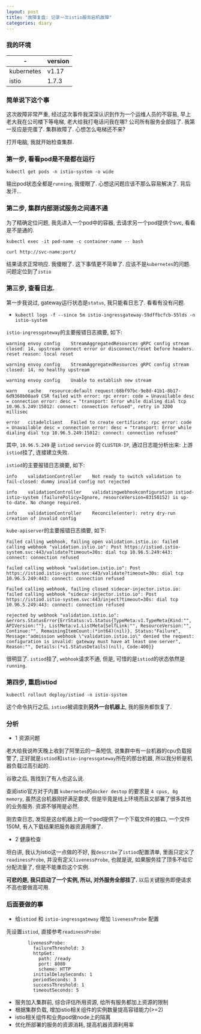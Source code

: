 ```yaml
---
layout: post
title: "故障复盘: 记录一次istio服务宕机故障"
categories: diary
---
```


### 我的环境

|-|version|
|-|-|
|kubernetes|v1.17|
|istio|1.7.3|

### 简单说下这个事

这次故障非常严重, 经过这次事件我深深认识到作为一个运维人员的不容易, 早上老大我在公司楼下等电梯, 老大给我打电话问我在哪? 公司所有服务全部挂了. 我第一反应是完蛋了. 集群故障了. 心想怎么电梯还不来?

打开电脑, 我就开始检查集群. 

### 第一步, 看看pod是不是都在运行

```
kubectl get pods -n istio-system -o wide
```

输出pod状态全都是`running`, 我傻眼了. 心想这问题应该不那么容易解决了. 背后发汗...

### 第二步, 集群内部测试服务之间通不通

为了精确定位问题, 我先进入一个pod中的容器, 去请求另一个pod提供个svc, 看看是不是通的. 

```
kubectl exec -it pod-name -c container-name -- bash

curl http://svc-name:port/
```

结果请求正常响应. 我傻眼了. 这下事情更不简单了. 应该不是`kubernetes`的问题. 问题定位到了`istio`

### 第三步, 查看日志.

第一步我说过, gateway运行状态是`status`, 我只能看日志了. 看看有没有问题.

- `kubectl logs -f --since 5m istio-ingressgateway-59dffbcfcb-55lds -n istio-system`

`istio-ingressgateway`的主要报错日志摘要, 如下:

```
warning	envoy config	StreamAggregatedResources gRPC config stream closed: 14, upstream connect error or disconnect/reset before headers. reset reason: local reset

warning	envoy config	StreamAggregatedResources gRPC config stream closed: 14, no healthy upstream

warning	envoy config	Unable to establish new stream

warn	cache	resource:default request:68bf97bc-9e8d-41b1-8b17-6d9368b00aa9 CSR failed with error: rpc error: code = Unavailable desc = connection error: desc = "transport: Error while dialing dial tcp 10.96.5.249:15012: connect: connection refused", retry in 3200 millisec

error	citadelclient	Failed to create certificate: rpc error: code = Unavailable desc = connection error: desc = "transport: Error while dialing dial tcp 10.96.5.249:15012: connect: connection refused"
```

其中, `10.96.5.249` 是 `istiod` `service` 的 `CLUSTER-IP`, 通过日志能分析出来: 上游`istiod`挂了, 连接建立失败.


`istiod`的主要报错日志摘要, 如下:

```
info	validationController	Not ready to switch validation to fail-closed: dummy invalid config not rejected

info	validationController	validatingwebhookconfiguration istiod-istio-system (failurePolicy=Ignore, resourceVersion=83150152) is up-to-date. No change required.

info	validationController	Reconcile(enter): retry dry-run creation of invalid config
```

`kube-apiserver`的主要报错日志摘要, 如下:

```
Failed calling webhook, failing open validation.istio.io: failed calling webhook "validation.istio.io": Post https://istiod.istio-system.svc:443/validate?timeout=30s: dial tcp 10.96.5.249:443: connect: connection refused

failed calling webhook "validation.istio.io": Post https://istiod.istio-system.svc:443/validate?timeout=30s: dial tcp 10.96.5.249:443: connect: connection refused

Failed calling webhook, failing closed sidecar-injector.istio.io: failed calling webhook "sidecar-injector.istio.io": Post https://istiod.istio-system.svc:443/inject?timeout=30s: dial tcp 10.96.5.249:443: connect: connection refused

rejected by webhook "validation.istio.io": &errors.StatusError{ErrStatus:v1.Status{TypeMeta:v1.TypeMeta{Kind:"", APIVersion:""}, ListMeta:v1.ListMeta{SelfLink:"", ResourceVersion:"", Continue:"", RemainingItemCount:(*int64)(nil)}, Status:"Failure", Message:"admission webhook \"validation.istio.io\" denied the request: configuration is invalid: gateway must have at least one server", Reason:"", Details:(*v1.StatusDetails)(nil), Code:400}}
```
很明显了. `istiod`挂了, `webhook`请求不通, 但是, 可惜的是`istiod`的状态依然是`running`.

### 第四步, 重启istiod

`kubectl rollout deploy/istiod -n istio-system`

这个命令执行之后, `istiod`被调度到**另外一台机器上**, 我的服务都恢复了.

### 分析

- 1 资源问题
  
老大给我说昨天晚上收到了阿里云的一条短信, 说集群中有一台机器的cpu负载报警了, 正好就是`istiod`和`istio-ingressgateway`所在的那台机器, 所以我分析是机器负载过高引起的.

谷歌之后, 我找到了有人也这么说.

查阅istio官方对于内置 `kubernetes`的`docker destop`  的要求是 `4 cpus, 8g memory`, 虽然这台机器刚好满足要求, 但是毕竟是线上环境而且又部署了很多其他的业务服务. 资源不够用是必然.

刚去查日志, 发现是这台机器上的一个pod提供了一个下载文件的接口, 一个文件150M, 有人下载结果把服务器资源用爆了.

- 2 健康检查

坦白讲, 我认为istio这一点做的不好, 我`describe`了`istiod`配置清单, 里面只定义了`readinessProbe`, 并没有定义`livenessProbe`, 也就是说, 如果服务挂了顶多不给它分配流量了, 但是不能重启这个实例. 

**可悲的是, 我只启动了一个实例, 所以, 对外服务全部挂了.**  以后关键服务即便请求不高也要做高可用.

### 后面要做的事

- 给`istiod` 和 `istio-ingressgateway` 增加 `livenessProbe` 配置
  
先设置`istiod`, 直接参考`readinessProbe`:

```
        livenessProbe:
          failureThreshold: 3
          httpGet:
            path: /ready
            port: 8080
            scheme: HTTP
          initialDelaySeconds: 1
          periodSeconds: 3
          successThreshold: 1
          timeoutSeconds: 5
```

- 服务加入集群前, 综合评估所用资源, 给所有服务都加上资源的限制
- 根据集群负载, 增加istio相关组件的实例数量提高容错能力(>=2)
- istio相关组件和业务pod做node上的隔离
- 优化所部署的服务的资源消耗, 提高机器资源利用率

